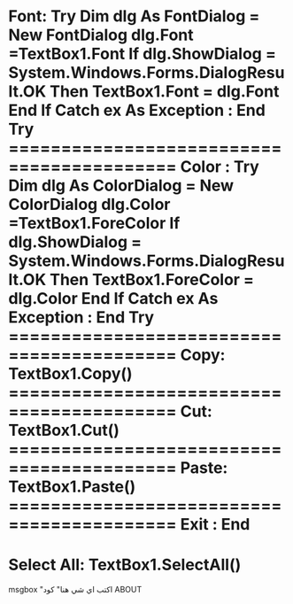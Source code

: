Font:
Try
Dim dlg As FontDialog = New FontDialog
dlg.Font =TextBox1.Font
If dlg.ShowDialog = System.Windows.Forms.DialogResult.OK Then
TextBox1.Font = dlg.Font
End If
Catch ex As Exception : End Try
========================================­==
Color : 
Try
Dim dlg As ColorDialog = New ColorDialog
dlg.Color =TextBox1.ForeColor
If dlg.ShowDialog = System.Windows.Forms.DialogResult.OK Then
TextBox1.ForeColor = dlg.Color
End If
Catch ex As Exception : End Try
========================================­==
Copy:
TextBox1.Copy()
========================================­==
Cut:
TextBox1.Cut()
========================================­==
Paste:
TextBox1.Paste()
========================================­==
Exit :
End
=====================================
Select All:
TextBox1.SelectAll()
====================================
msgbox "اكتب اي شي هنا"
كود ABOUT
